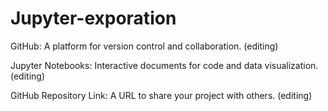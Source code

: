 # Jupyter-exporation
GitHub: A platform for version control and collaboration.
(editing)

Jupyter Notebooks: Interactive documents for code and data visualization.
(editing)


GitHub Repository Link: A URL to share your project with others.
(editing)






